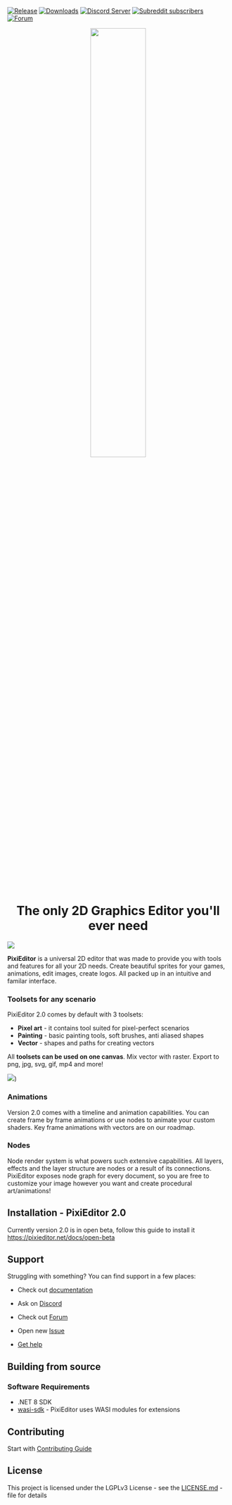 [![Release](https://img.shields.io/github/v/release/flabbet/PixiEditor)](https://github.com/flabbet/PixiEditor/releases) 
[![Downloads](https://img.shields.io/github/downloads/PixiEditor/PixiEditor/total)](https://github.com/flabbet/PixiEditor/releases)
[![Discord Server](https://badgen.net/badge/discord/join%20chat/7289DA?icon=discord)](https://discord.gg/qSRMYmq)
[![Subreddit subscribers](https://img.shields.io/reddit/subreddit-subscribers/PixiEditor?label=%20r%2FPixiEditor&logoColor=%23e3002d)](https://reddit.com/r/PixiEditor)
[![Forum](https://img.shields.io/badge/PixiEditor-Forum-red?link=https%3A%2F%2Fforum.pixieditor.net%2F)](https://forum.pixieditor.net/)

<p align="center">
<img width="50%" align="center" src="https://github.com/user-attachments/assets/bd08c8bd-f610-449d-b1e2-6a990e562518">
</p>

<h1 align="center" >The only 2D Graphics Editor you'll ever need</h1>

![](https://github.com/nnakocaj/supreme-train/blob/main/userinterface.png)

**PixiEditor** is a universal 2D editor that was made to provide you with tools and features for all your 2D needs. Create beautiful sprites for your games, animations, edit images, create logos. All packed up in an intuitive and familar interface.

### Toolsets for any scenario

PixiEditor 2.0 comes by default with 3 toolsets: 
- **Pixel art** - it contains tool suited for pixel-perfect scenarios
- **Painting** - basic painting tools, soft brushes, anti aliased shapes
- **Vector** - shapes and paths for creating vectors

All **toolsets can be used on one canvas**. Mix vector with raster. Export to png, jpg, svg, gif, mp4 and more!

![](https://github.com/nnakocaj/supreme-train/blob/main/gif.gif))

### Animations

Version 2.0 comes with a timeline and animation capabilities. You can create frame by frame animations or use nodes to animate your custom shaders.
Key frame animations with vectors are on our roadmap.

### Nodes

Node render system is what powers such extensive capabilities. All layers, effects and the layer structure are nodes or a result of its connections. PixiEditor exposes node graph for every document, so you are free to customize your image however you want and create procedural art/animations!

## Installation - PixiEditor 2.0

Currently version 2.0 is in open beta, follow this guide to install it https://pixieditor.net/docs/open-beta

## Support

Struggling with something? You can find support in a few places:

* Check out [documentation](https://pixieditor.net/docs)

* Ask on [Discord](https://discord.gg/qSRMYmq)
* Check out [Forum](https://forum.pixieditor.net)
* Open new [Issue](https://github.com/flabbet/PixiEditor/issues)
* [Get help](https://pixieditor.net/help)


## Building from source

### Software Requirements

* .NET 8 SDK
* [wasi-sdk](https://github.com/WebAssembly/wasi-sdk) - PixiEditor uses WASI modules for extensions


## Contributing 

Start with [Contributing Guide](https://github.com/PixiEditor/PixiEditor/blob/master/CONTRIBUTING.md)

## License

This project is licensed under the LGPLv3 License - see the [LICENSE.md](https://github.com/flabbet/PixiEditor/blob/master/LICENSE) - file for details
